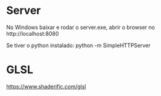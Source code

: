 # Server

No Windows baixar e rodar o server.exe, abrir o browser no http://localhost:8080

Se tiver o python instalado: 
python -m SimpleHTTPServer

# GLSL
https://www.shaderific.com/glsl